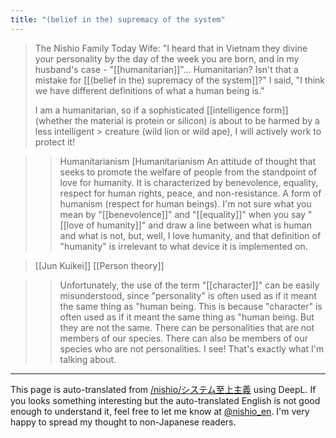 ```yaml
---
title: "(belief in the) supremacy of the system"
---
```


> The Nishio Family Today
>  Wife: "I heard that in Vietnam they divine your personality by the day of the week you are born, and in my husband's case - "[[humanitarian]]"... Humanitarian? Isn't that a mistake for [[(belief in the) supremacy of the system]]?"
>  I said, "I think we have different definitions of what a human being is."
>
>  I am a humanitarian, so if a sophisticated [[intelligence form]] (whether the material is protein or silicon) is about to be harmed by a less intelligent > creature (wild lion or wild ape), I will actively work to protect it!

> >Humanitarianism [Humanitarianism
>  >An attitude of thought that seeks to promote the welfare of people from the standpoint of love for humanity. It is characterized by benevolence, equality, respect for human rights, peace, and non-resistance. A form of humanism (respect for human beings).
>  I'm not sure what you mean by "[[benevolence]]" and "[[equality]]" when you say "[[love of humanity]]" and draw a line between what is human and what is not, but, well, I love humanity, and that definition of "humanity" is irrelevant to what device it is implemented on.

>  [[Jun Kuikei]]   [[Person theory]]

> >Unfortunately, the use of the term "[[character]]" can be easily misunderstood, since "personality" is often used as if it meant the same thing as "human being. This is because "character" is often used as if it meant the same thing as "human being. But they are not the same. There can be personalities that are not members of our species. There can also be members of our species who are not personalities.
>  I see! That's exactly what I'm talking about.

---
This page is auto-translated from [/nishio/システム至上主義](https://scrapbox.io/nishio/システム至上主義) using DeepL. If you looks something interesting but the auto-translated English is not good enough to understand it, feel free to let me know at [@nishio_en](https://twitter.com/nishio_en). I'm very happy to spread my thought to non-Japanese readers.